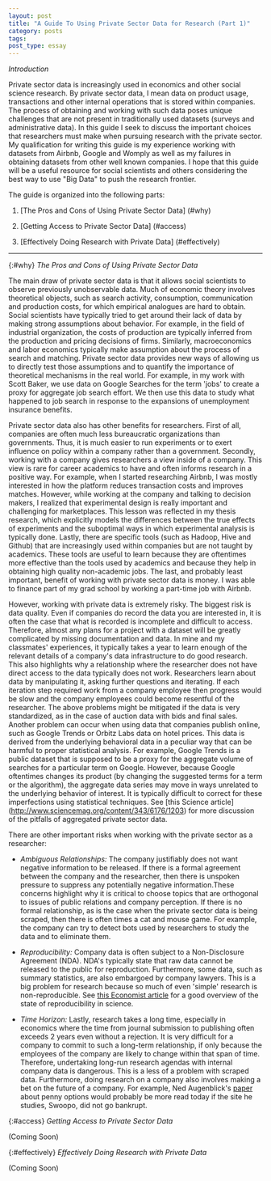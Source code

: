 ```yaml
---
layout: post
title: "A Guide To Using Private Sector Data for Research (Part 1)"
category: posts
tags:
post_type: essay
---
```


*Introduction* 

Private sector data is increasingly used in economics and other social science research. By private sector data, I mean data on product usage, transactions and other internal operations that is stored within companies. The process of obtaining and working with such data poses unique challenges that are not present in traditionally used datasets (surveys and administrative data). In this guide I seek to discuss the important choices that researchers must make when pursuing research with the private sector. My qualification for writing this guide is my experience working with datasets from Airbnb, Google and Womply as well as my failures in obtaining datasets from other well known companies. I hope that this guide will be a useful resource for social scientists and others considering the best way to use "Big Data" to push the research frontier.

The guide is organized into the following parts:

1. [The Pros and Cons of Using Private Sector Data] (#why)

2. [Getting Access to Private Sector Data] (#access)

3. [Effectively Doing Research with Private Data] (#effectively) 

___

{:#why} 
*The Pros and Cons of Using Private Sector Data*

The main draw of private sector data is that it allows social scientists to observe previously unobservable data. Much of economic theory involves theoretical objects, such as search activity, consumption, communication and production costs, for which empirical analogues are hard to obtain. Social scientists have typically tried to get around their lack of data by making strong assumptions about behavior. For example, in the field of industrial organization, the costs of production are typically inferred from the production and pricing decisions of firms. Similarly, macroeconomics and labor economics typically make assumption about the process of search and matching. Private sector data provides new ways of allowing us to directly test those assumptions and to quantify the importance of theoretical mechanisms in the real world. For example, in my work with Scott Baker, we use data on Google Searches for the term 'jobs' to create a proxy for aggregate job search effort. We then use this data to study what happened to job search in response to the expansions of unemployment insurance benefits. 

Private sector data also has other benefits for researchers. First of all, companies are often much less bureaucratic organizations than governments. Thus, it is much easier to run experiments or to exert influence on policy within a company rather than a government. Secondly, working with a company gives researchers a view inside of a company. This view is rare for career academics to have and often informs research in a positive way. For example, when I started researching Airbnb, I was mostly interested in how the platform reduces transaction costs and improves matches. However, while working at the company and talking to decision makers, I realized that experimental design is really important and challenging for marketplaces. This lesson was reflected in my thesis research, which explicitly models the differences between the true effects of experiments and the suboptimal ways in which experimental analysis is typically done. Lastly, there are specific tools (such as Hadoop, Hive and Github) that are increasingly used within companies but are not taught by academics. These tools are useful to learn because they are oftentimes more effective than the tools used by academics and because they help in obtaining high quality non-academic jobs. The last, and probably least important, benefit of working with private sector data is money. I was able to finance part of my grad school by working a part-time job with Airbnb.

However, working with private data is extremely risky. The biggest risk is data quality. Even if companies do record the data you are interested in, it is often the case that what is recorded is incomplete and difficult to access. Therefore, almost any plans for a project with a dataset will be greatly complicated by missing documentation and data. In mine and my classmates' experiences, it typically takes a year to learn enough of the relevant details of a company's data infrastructure to do good research. This also highlights why a relationship where the researcher does not have direct access to the data typically does not work. Researchers learn about data by manipulating it, asking further questions and iterating. If each iteration step required work from a company employee then progress would be slow and the company employees could become resentful of the researcher. The above problems might be mitigated if the data is very standardized, as in the case of auction data with bids and final sales. Another problem can occur when using data that companies publish online, such as Google Trends or Orbitz Labs data on hotel prices. This data is derived from the underlying behavioral data in a peculiar way that can be harmful to proper statistical analysis. For example, Google Trends is a public dataset that is supposed to be a proxy for the aggregate volume of searches for a particular term on Google. However, because Google oftentimes changes its product (by changing the suggested terms for a term or the algorithm), the aggregate data series may move in ways unrelated to the underlying behavior of interest. It is typically difficult to correct for these imperfections using statistical techniques. See [this Science article] (http://www.sciencemag.org/content/343/6176/1203) for more discussion of the pitfalls of aggregated private sector data.

There are other important risks when working with the private sector as a researcher:

- *Ambiguous Relationships:* The company justifiably does not want negative information to be released. If there is a formal agreement between the company and the researcher, then there is unspoken pressure to suppress any potentially negative information.These concerns highlight why it is critical to choose topics that are orthogonal to issues of public relations and company perception. If there is no formal relationship, as is the case when the private sector data is being scraped, then there is often times a cat and mouse game. For example, the company can try to detect bots used by researchers to study the data and to eliminate them.

- *Reproducibility:* Company data is often subject to a Non-Disclosure Agreement (NDA). NDA's typically state that raw data cannot be released to the public for reproduction. Furthermore, some data, such as summary statistics, are also embargoed by company lawyers. This is a big problem for research because so much of even 'simple' research is non-reproducible. See [this Economist article](http://www.economist.com/news/briefing/21588057-scientists-think-science-self-correcting-alarming-degree-it-not-trouble) for a good overview of the state of reproducibility in science. 

- *Time Horizon:* Lastly, research takes a long time, especially in economics where the time from journal submission to publishing often exceeds 2 years even without a rejection. It is very difficult for a company to commit to such a long-term relationship, if only because the employees of the company are likely to change within that span of time. Therefore, undertaking long-run research agendas with internal company data is dangerous. This is a less of a problem with scraped data. Furthermore, doing research on a company also involves making a bet on the future of a company. For example, Ned Augenblick's [paper](http://faculty.haas.berkeley.edu/ned/Augenblick_JMP_Penny_Auction.pdf) about penny options would probably be more read today if the site he studies, Swoopo, did not go bankrupt.


{:#access} 
*Getting Access to Private Sector Data*

(Coming Soon)

{:#effectively} 
*Effectively Doing Research with Private Data*

(Coming Soon)
